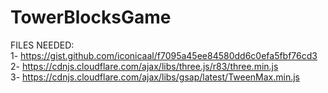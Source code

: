 # TowerBlocksGame

FILES NEEDED:<br>
1- https://gist.github.com/iconicaal/f7095a45ee84580dd6c0efa5fbf76cd3<br>
2- https://cdnjs.cloudflare.com/ajax/libs/three.js/r83/three.min.js<br>
3- https://cdnjs.cloudflare.com/ajax/libs/gsap/latest/TweenMax.min.js
